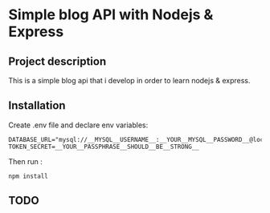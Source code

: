 # Simple blog API with Nodejs & Express

## Project description

This is a simple blog api that i develop in order to learn nodejs & express.

## Installation

Create .env file and declare env variables:

    DATABASE_URL="mysql://__MYSQL__USERNAME__:__YOUR__MYSQL__PASSWORD__@localhost:3306/__DB__NAME__"
    TOKEN_SECRET=__YOUR__PASSPHRASE__SHOULD__BE__STRONG__

Then run :

    npm install

## TODO

